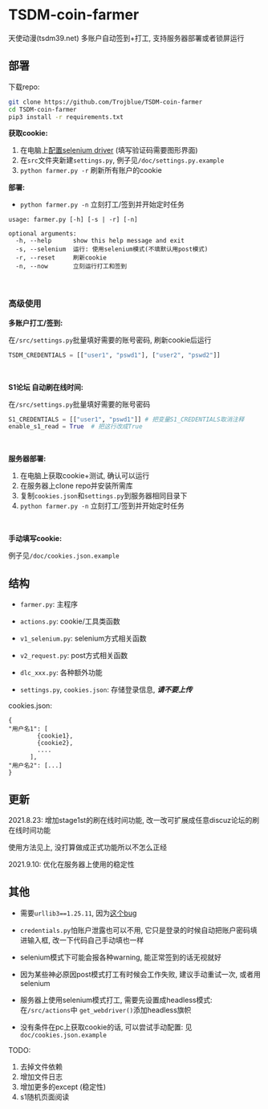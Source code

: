 # TSDM-coin-farmer

天使动漫(tsdm39.net) 多账户自动签到+打工, 支持服务器部署或者锁屏运行




## 部署

下载repo:

```bash
git clone https://github.com/Trojblue/TSDM-coin-farmer
cd TSDM-coin-farmer
pip3 install -r requirements.txt
```

**获取cookie:**

1. 在电脑上[配置selenium driver](https://selenium-python.readthedocs.io/installation.html#drivers) (填写验证码需要图形界面)
2. 在`src`文件夹新建`settings.py`, 例子见`/doc/settings.py.example` 
3. `python farmer.py -r` 刷新所有账户的cookie

**部署:**

- `python farmer.py -n` 立刻打工/签到并开始定时任务


```
usage: farmer.py [-h] [-s | -r] [-n]

optional arguments:
  -h, --help      show this help message and exit
  -s, --selenium  运行: 使用selenium模式(不填默认用post模式)
  -r, --reset     刷新cookie
  -n, --now       立刻运行打工和签到
```

<br>

### 高级使用

**多账户打工/签到:**

在`/src/settings.py`批量填好需要的账号密码, 刷新cookie后运行

```python
TSDM_CREDENTIALS = [["user1", "pswd1"], ["user2", "pswd2"]]
```

<br>

**S1论坛 自动刷在线时间:**

在`/src/settings.py`批量填好需要的账号密码
```python
S1_CREDENTIALS = [["user1", "pswd1"]] # 把变量S1_CREDENTIALS取消注释
enable_s1_read = True  # 把这行改成True
```

<br>

**服务器部署:**

1. 在电脑上获取cookie+测试, 确认可以运行
2. 在服务器上clone repo并安装所需库
3. 复制`cookies.json`和`settings.py`到服务器相同目录下
4. `python farmer.py -n` 立刻打工/签到并开始定时任务

<br>

**手动填写cookie:**

例子见`/doc/cookies.json.example`




## 结构

- `farmer.py`: 主程序
- `actions.py`: cookie/工具类函数
- `v1_selenium.py`: selenium方式相关函数
- `v2_request.py`: post方式相关函数
- `dlc_xxx.py`: 各种额外功能


- `settings.py`, `cookies.json`: 存储登录信息, ***请不要上传***


cookies.json:
```
{
"用户名1": [
        {cookie1},
        {cookie2},
        ....
      ],
"用户名2": [...]
}
```


## 更新
2021.8.23: 增加stage1st的刷在线时间功能, 改一改可扩展成任意discuz论坛的刷在线时间功能

使用方法见上, 没打算做成正式功能所以不怎么正经



2021.9.10: 优化在服务器上使用的稳定性



## 其他

- 需要`urllib3==1.25.11`,
  因为[这个bug](https://stackoverflow.com/questions/66642705/why-requests-raise-this-exception-check-hostname-requires-server-hostname)

- `credentials.py`怕账户泄露也可以不用, 它只是登录的时候自动把账户密码填进输入框, 改一下代码自己手动填也一样

- selenium模式下可能会报各种warning, 能正常签到的话无视就好 

- 因为某些神必原因post模式打工有时候会工作失败, 建议手动重试一次, 或者用selenium

- 服务器上使用selenium模式打工, 需要先设置成headless模式: 在`/src/actions`中 `get_webdriver()`添加headless旗帜

- 没有条件在pc上获取cookie的话, 可以尝试手动配置: 见`doc/cookies.json.example` 





TODO:
1. 去掉文件依赖
2. 增加文件日志
3. 增加更多的except (稳定性)
6. s1随机页面阅读

